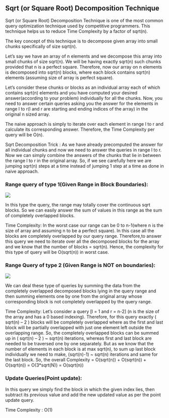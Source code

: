 ## Sqrt (or Square Root) Decomposition Technique

Sqrt (or Square Root) Decomposition Technique is one of the most common query optimization technique used by competitive programmers. This technique helps us to reduce Time Complexity by a factor of sqrt(n).

The key concept of this technique is to decompose given array into small chunks specifically of size sqrt(n).

Let’s say we have an array of n elements and we decompose this array into small chunks of size sqrt(n). We will be having exactly sqrt(n) such chunks provided that n is a perfect square. Therefore, now our array on n elements is decomposed into sqrt(n) blocks, where each block contains sqrt(n) elements (assuming size of array is perfect square).

Let’s consider these chunks or blocks as an individual array each of which contains sqrt(n) elements and you have computed your desired answer(according to your problem) individually for all the chunks. Now, you need to answer certain queries asking you the answer for the elements in range l to r(l and r are starting and ending indices of the array) in the original n sized array.

The naive approach is simply to iterate over each element in range l to r and calculate its corresponding answer. Therefore, the Time Complexity per query will be O(n).

Sqrt Decomposition Trick : As we have already precomputed the answer for all individual chunks and now we need to answer the queries in range l to r. Now we can simply combine the answers of the chunks that lie in between the range l to r in the original array. So, if we see carefully here we are jumping sqrt(n) steps at a time instead of jumping 1 step at a time as done in naive approach.

### Range query of type 1(Given Range in Block Boundaries):
![](http://contribute.geeksforgeeks.org/wp-content/uploads/sqrt2.jpg)

In this type the query, the range may totally cover the continuous sqrt blocks. So we can easily answer the sum of values in this range as the sum of completely overlapped blocks.

Time Complexity: In the worst case our range can be 0 to n-1(where n is the size of array and assuming n to be a perfect square). In this case all the blocks are completely overlapped by our query range. Therefore,to answer this query we need to iterate over all the decomposed blocks for the array and we know that the number of blocks = sqrt(n). Hence, the complexity for this type of query will be O(sqrt(n)) in worst case.

### Range Query of type 2 (Given Range is NOT on boundaries):
![](http://contribute.geeksforgeeks.org/wp-content/uploads/sqrt31.jpg)

We can deal these type of queries by summing the data from the completely overlapped decomposed blocks lying in the query range and then summing elements one by one from the original array whose corresponding block is not completely overlapped by the query range.

Time Complexity: Let’s consider a query [l = 1 and r = n-2] (n is the size of the array and has a 0 based indexing). Therefore, for this query exactly ( sqrt(n) – 2 ) blocks will be completely overlapped where as the first and last block will be partially overlapped with just one element left outside the overlapping range. So, the completely overlapped blocks can be summed up in ( sqrt(n) – 2 ) ~ sqrt(n) iterations, whereas first and last block are needed to be traversed one by one separately. But as we know that the number of elements in each block is at max sqrt(n), to sum up last block individually we need to make,
(sqrt(n)-1) ~ sqrt(n) iterations and same for the last block.
So, the overall Complexity = O(sqrt(n)) + O(sqrt(n)) + O(sqrt(n)) = O(3*sqrt(N)) = O(sqrt(n))

### Update Queries(Point update):

In this query we simply find the block in which the given index lies, then subtract its previous value and add the new updated value as per the point update query.

Time Complexity : O(1)
